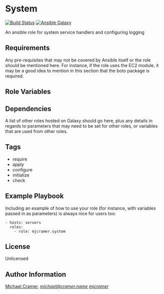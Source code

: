 System
======
[![Build Status](https://travis-ci.org/mjcramer/ansible-role-system.svg?branch=master)](https://travis-ci.org/mjcramer/ansible-role-system) [![Ansible Galaxy](https://img.shields.io/badge/ansible--galaxy-mjcramer.system-green.svg)](https://galaxy.ansible.com/mjcramer/system/) 

An ansible role for system service handlers and configuring logging

Requirements
------------

Any pre-requisites that may not be covered by Ansible itself or the role should be mentioned here. For instance, if the role uses the EC2 module, it may be a good idea to mention in this section that the boto package is required.

Role Variables
--------------

Dependencies
------------

A list of other roles hosted on Galaxy should go here, plus any details in regards to parameters that may need to be set for other roles, or variables that are used from other roles.

Tags
----
- require
- apply
- configure
- initialize
- check

Example Playbook
----------------

Including an example of how to use your role (for instance, with variables passed in as parameters) is always nice for users too:

```
- hosts: servers
  roles:
    - role: mjcramer.system
```

License
-------

Unlicensed

Author Information
------------------

[Michael Cramer](http://michael.cramer.name), *michael@cramer.name* [_mjcramer_](http://github.com/mjcramer)

